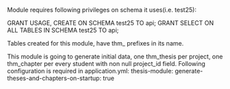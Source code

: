 Module requires following privileges on schema it uses(i.e. test25):

GRANT USAGE, CREATE ON SCHEMA test25 TO api;
GRANT SELECT ON ALL TABLES IN SCHEMA test25 TO api;

Tables created for this module, have thm_ prefixes in its name.

This module is going to generate initial data, one thm_thesis per project, one thm_chapter per every student with non null project_id field.
Following configuration is required in application.yml:
thesis-module:
  generate-theses-and-chapters-on-startup: true
